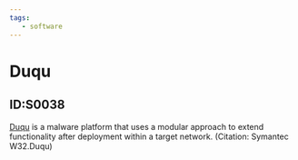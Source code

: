 ```yaml
---
tags:
   - software
---
```

# Duqu
## ID:S0038
[Duqu](/mitre/software/S0038) is a malware platform that uses a modular approach to extend functionality after deployment within a target network. (Citation: Symantec W32.Duqu)
